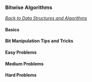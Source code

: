 ### Bitwise Algorithms

[_Back to Data Structures and Algorithms_](../readme.md)

#### Basics
#### Bit Manipulation Tips and Tricks
#### Easy Problems
#### Medium Problems
#### Hard Problems
